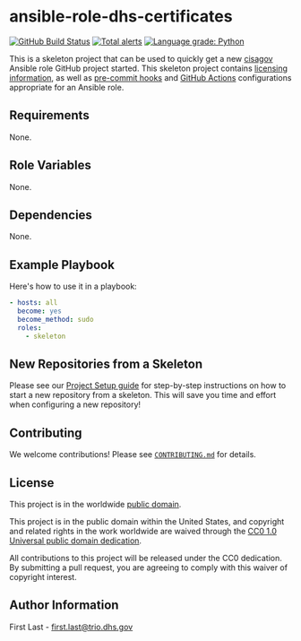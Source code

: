 # ansible-role-dhs-certificates #

[![GitHub Build Status](https://github.com/cisagov/ansible-role-dhs-certificates/workflows/build/badge.svg)](https://github.com/cisagov/ansible-role-dhs-certificates/actions)
[![Total alerts](https://img.shields.io/lgtm/alerts/g/cisagov/ansible-role-dhs-certificates.svg?logo=lgtm&logoWidth=18)](https://lgtm.com/projects/g/cisagov/ansible-role-dhs-certificates/alerts/)
[![Language grade: Python](https://img.shields.io/lgtm/grade/python/g/cisagov/ansible-role-dhs-certificates.svg?logo=lgtm&logoWidth=18)](https://lgtm.com/projects/g/cisagov/ansible-role-dhs-certificates/context:python)

This is a skeleton project that can be used to quickly get a new
[cisagov](https://github.com/cisagov) Ansible role GitHub project
started.  This skeleton project contains
[licensing information](LICENSE), as well as
[pre-commit hooks](https://pre-commit.com) and
[GitHub Actions](https://github.com/features/actions) configurations
appropriate for an Ansible role.

## Requirements ##

None.

## Role Variables ##

None.

## Dependencies ##

None.

## Example Playbook ##

Here's how to use it in a playbook:

```yaml
- hosts: all
  become: yes
  become_method: sudo
  roles:
    - skeleton
```

## New Repositories from a Skeleton ##

Please see our [Project Setup guide](https://github.com/cisagov/development-guide/tree/develop/project_setup)
for step-by-step instructions on how to start a new repository from
a skeleton. This will save you time and effort when configuring a
new repository!

## Contributing ##

We welcome contributions!  Please see [`CONTRIBUTING.md`](CONTRIBUTING.md) for
details.

## License ##

This project is in the worldwide [public domain](LICENSE).

This project is in the public domain within the United States, and
copyright and related rights in the work worldwide are waived through
the [CC0 1.0 Universal public domain
dedication](https://creativecommons.org/publicdomain/zero/1.0/).

All contributions to this project will be released under the CC0
dedication. By submitting a pull request, you are agreeing to comply
with this waiver of copyright interest.

## Author Information ##

First Last - <first.last@trio.dhs.gov>
